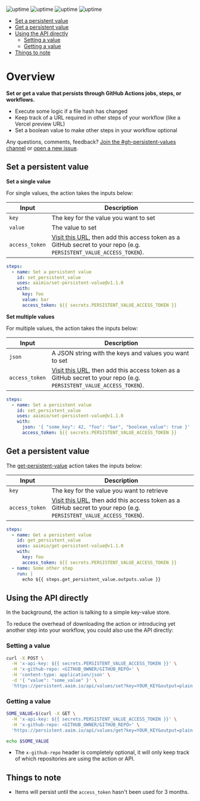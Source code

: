 ![uptime](https://badgen.net/uptime-robot/status/m787894343-bf1ddacfde07d95ec87e488c)
![uptime](https://badgen.net/uptime-robot/day/m787894343-bf1ddacfde07d95ec87e488c)
![uptime](https://badgen.net/uptime-robot/week/m787894343-bf1ddacfde07d95ec87e488c)
![uptime](https://badgen.net/uptime-robot/month/m787894343-bf1ddacfde07d95ec87e488c)

- [Set a persistent value](#set-a-persistent-value)
- [Get a persistent value](#get-a-persistent-value)
- [Using the API directly](#using-the-api-directly)
  - [Setting a value](#setting-a-value)
  - [Getting a value](#getting-a-value)
- [Things to note](#things-to-note)

# Overview


**Set or get a value that persists through GitHub Actions jobs, steps, or workflows.**

- Execute some logic if a file hash has changed
- Keep track of a URL required in other steps of your workflow (like a Vercel preview URL)
- Set a boolean value to make other steps in your workflow optional

Any questions, comments, feedback? [Join the #gh-persistent-values channel](https://join.slack.com/t/aaimio/shared_invite/zt-ufy5w5rl-_xPGk4Tew4HyHSiYhsD33w) or [open a new issue](https://github.com/aaimio/set-persistent-value/issues/new).


## Set a persistent value

**Set a single value**

For single values, the action takes the inputs below:

| Input          | Description                                                                                                                                                                                |
| -------------- | ------------------------------------------------------------------------------------------------------------------------------------------------------------------------------------------ |
| `key`          | The key for the value you want to set                                                                                                                                                      |
| `value`        | The value to set                                                                                                                                                                           |
| `access_token` | [Visit this URL](https://persistent.aaim.io/api/values/new_access_token?output=plain), then add this access token as a GitHub secret to your repo (e.g. `PERSISTENT_VALUE_ACCESS_TOKEN`). |

```yaml
steps:
  - name: Set a persistent value
    id: set_persistent_value
    uses: aaimio/set-persistent-value@v1.1.0
    with:
      key: foo
      value: bar
      access_token: ${{ secrets.PERSISTENT_VALUE_ACCESS_TOKEN }}
```

**Set multiple values**

For multiple values, the action takes the inputs below:

| Input          | Description                                                                                                                                                                                |
| -------------- | ------------------------------------------------------------------------------------------------------------------------------------------------------------------------------------------ |
| `json`         | A JSON string with the keys and values you want to set                                                                                                                                     |
| `access_token` | [Visit this URL](https://persistent.aaim.io/api/values/new_access_token?output=plain), then add this access token as a GitHub secret to your repo (e.g. `PERSISTENT_VALUE_ACCESS_TOKEN`). |

```yaml
steps:
  - name: Set a persistent value
    id: set_persistent_value
    uses: aaimio/set-persistent-value@v1.1.0
    with:
      json: '{ "some_key": 42, "foo": "bar", "boolean_value": true }'
      access_token: ${{ secrets.PERSISTENT_VALUE_ACCESS_TOKEN }}
```

## Get a persistent value

The [get-persistent-value](https://github.com/aaimio/get-persistent-value) action takes the inputs below:

| Input          | Description                                                                                                                                                                                |
| -------------- | ------------------------------------------------------------------------------------------------------------------------------------------------------------------------------------------ |
| `key`          | The key for the value you want to retrieve                                                                                                                                                 |
| `access_token` | [Visit this URL](https://persistent.aaim.io/api/values/new_access_token?output=plain), then add this access token as a GitHub secret to your repo (e.g. `PERSISTENT_VALUE_ACCESS_TOKEN`). |

```yaml
steps:
  - name: Get a persistent value
    id: get_persistent_value
    uses: aaimio/get-persistent-value@v1.1.0
    with:
      key: foo
      access_token: ${{ secrets.PERSISTENT_VALUE_ACCESS_TOKEN }}
  - name: Some other step
    run: |
      echo ${{ steps.get_persistent_value.outputs.value }}
```

## Using the API directly

In the background, the action is talking to a simple key-value store.

To reduce the overhead of downloading the action or introducing yet another step into your workflow, you could also use the API directly:

### Setting a value

```bash
curl -X POST \
  -H 'x-api-key: ${{ secrets.PERSISTENT_VALUE_ACCESS_TOKEN }}' \
  -H 'x-github-repo: <GITHUB_OWNER/GITHUB_REPO>' \
  -H 'content-type: application/json' \
  -d '{ "value": "some_value" }' \
  'https://persistent.aaim.io/api/values/set?key=YOUR_KEY&output=plain'
```

### Getting a value

```bash
SOME_VALUE=$(curl -X GET \
  -H 'x-api-key: ${{ secrets.PERSISTENT_VALUE_ACCESS_TOKEN }}' \
  -H 'x-github-repo: <GITHUB_OWNER/GITHUB_REPO>' \
  'https://persistent.aaim.io/api/values/get?key=YOUR_KEY&output=plain')

echo $SOME_VALUE
```

- The `x-github-repo` header is completely optional, it will only keep track of which repositories are using the action or API.

## Things to note

- Items will persist until the `access_token` hasn't been used for 3 months.
